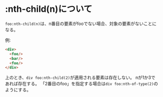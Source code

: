 # :nth-child(n)について

`foo:nth-child(n)`は、n番目の要素がfooでない場合、対象の要素がないことになる。

例:
```html
<div>
  <foo/>
  <bar/>
  <foo/>
</div>
```

上のとき、`div foo:nth-child(2)`が適用される要素は存在しない。
nが1か3であれば存在する。
「2番目のfoo」を指定する場合は`div foo:nth-of-type(2)`のようにする。
